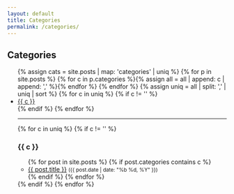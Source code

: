 ```yaml
---
layout: default
title: Categories
permalink: /categories/
---
```

<h2>Categories</h2>
<ul>
{% assign cats = site.posts | map: 'categories' | uniq %}
{% for p in site.posts %}
  {% for c in p.categories %}{% assign all = all | append: c | append: ',' %}{% endfor %}
{% endfor %}
{% assign uniq = all | split: ',' | uniq | sort %}
{% for c in uniq %}
  {% if c != '' %}
  <li><a href="/categories/#{{ c | downcase | replace: ' ', '-' }}">{{ c }}</a></li>
  {% endif %}
{% endfor %}
<hr/>
{% for c in uniq %}
  {% if c != '' %}
  <h3 id="{{ c | downcase | replace: ' ', '-' }}">{{ c }}</h3>
  <ul>
  {% for post in site.posts %}
    {% if post.categories contains c %}
      <li><a href="{{ post.url | relative_url }}">{{ post.title }}</a> <small>({{ post.date | date: "%b %d, %Y" }})</small></li>
    {% endif %}
  {% endfor %}
  </ul>
  {% endif %}
{% endfor %}